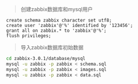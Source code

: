 > 创建zabbix数据库和mysql用户

```mysql
create schema zabbix character set utf8;
create user 'zabbix'@'%' identified by '123456';
grant all on zabbix.* to 'zabbix'@'%';
flush privileges;
```

> 导入zabbix数据库初始数据

```bash
cd zabbix-3.0.1/database/mysql
mysql -u zabbix -p zabbix < schema.sql
mysql -u zabbix -p zabbix < images.sql
mysql -u zabbix -p zabbix < data.sql
```